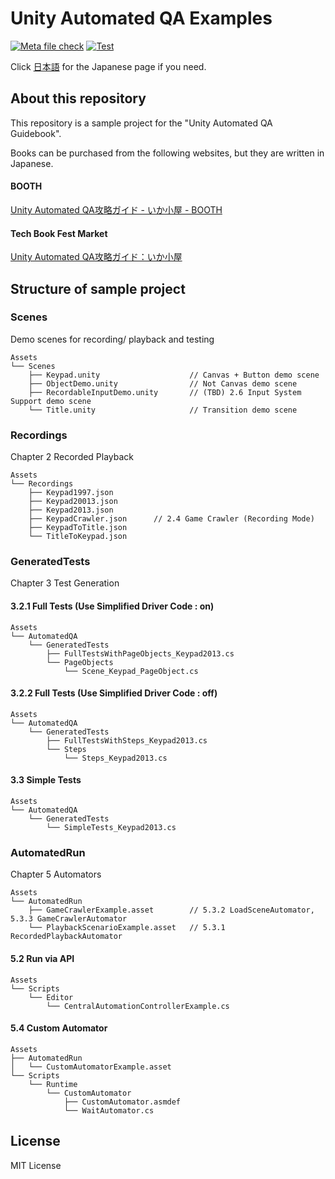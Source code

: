 # Unity Automated QA Examples

[![Meta file check](https://github.com/nowsprinting/UnityAutomatedQAExamples/actions/workflows/metacheck.yml/badge.svg)](https://github.com/nowsprinting/UnityAutomatedQAExamples/actions/workflows/metacheck.yml)
[![Test](https://github.com/nowsprinting/UnityAutomatedQAExamples/actions/workflows/test.yml/badge.svg)](https://github.com/nowsprinting/UnityAutomatedQAExamples/actions/workflows/test.yml)

Click [日本語](./README.md) for the Japanese page if you need.



## About this repository

This repository is a sample project for the "Unity Automated QA Guidebook".

Books can be purchased from the following websites, but they are written in Japanese.

#### BOOTH
[Unity Automated QA攻略ガイド - いか小屋 - BOOTH](https://ikagoya.booth.pm/items/3534629)

#### Tech Book Fest Market
[Unity Automated QA攻略ガイド：いか小屋](https://techbookfest.org/product/5755610421264384)



## Structure of sample project

### Scenes

Demo scenes for recording/ playback and testing

```
Assets
└── Scenes
    ├── Keypad.unity                    // Canvas + Button demo scene
    ├── ObjectDemo.unity                // Not Canvas demo scene
    ├── RecordableInputDemo.unity       // (TBD) 2.6 Input System Support demo scene
    └── Title.unity                     // Transition demo scene
```

### Recordings

Chapter 2 Recorded Playback

```
Assets
└── Recordings
    ├── Keypad1997.json
    ├── Keypad20013.json
    ├── Keypad2013.json
    ├── KeypadCrawler.json      // 2.4 Game Crawler (Recording Mode)
    ├── KeypadToTitle.json
    └── TitleToKeypad.json
```

### GeneratedTests

Chapter 3 Test Generation

#### 3.2.1 Full Tests (Use Simplified Driver Code : on)

```
Assets
└── AutomatedQA
    └── GeneratedTests
        ├── FullTestsWithPageObjects_Keypad2013.cs
        └── PageObjects
            └── Scene_Keypad_PageObject.cs
```

#### 3.2.2 Full Tests (Use Simplified Driver Code : off)

```
Assets
└── AutomatedQA
    └── GeneratedTests
        ├── FullTestsWithSteps_Keypad2013.cs
        └── Steps
            └── Steps_Keypad2013.cs
```

#### 3.3 Simple Tests

```
Assets
└── AutomatedQA
    └── GeneratedTests
        └── SimpleTests_Keypad2013.cs
```

### AutomatedRun

Chapter 5 Automators

```
Assets
└── AutomatedRun
    ├── GameCrawlerExample.asset        // 5.3.2 LoadSceneAutomator, 5.3.3 GameCrawlerAutomator
    └── PlaybackScenarioExample.asset   // 5.3.1 RecordedPlaybackAutomator
```

#### 5.2 Run via API

```
Assets
└── Scripts
    └── Editor
        └── CentralAutomationControllerExample.cs
```

#### 5.4 Custom Automator

```
Assets
├── AutomatedRun
│   └── CustomAutomatorExample.asset
└── Scripts
    └── Runtime
        └── CustomAutomator
            ├── CustomAutomator.asmdef
            └── WaitAutomator.cs
```



## License

MIT License
